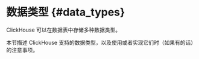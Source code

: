 # 数据类型 {#data_types}

ClickHouse 可以在数据表中存储多种数据类型。

本节描述 ClickHouse 支持的数据类型，以及使用或者实现它们时（如果有的话）的注意事项。

